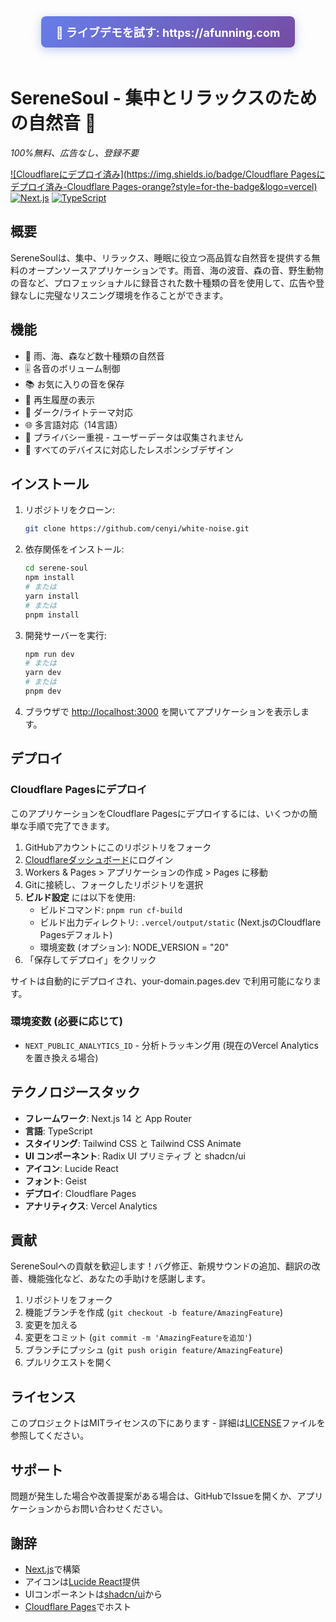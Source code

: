 <div align="center">
  <a href="https://afunning.com" style="display: inline-block; padding: 12px 24px; background: linear-gradient(135deg, #667eea 0%, #764ba2 100%); color: white; text-decoration: none; border-radius: 8px; font-size: 18px; font-weight: bold; margin-bottom: 20px; box-shadow: 0 4px 15px rgba(102, 126, 234, 0.4);">
    🚀 ライブデモを試す: https://afunning.com
  </a>
</div>

# SereneSoul - 集中とリラックスのための自然音 🌿

*100%無料、広告なし、登録不要*

[![Cloudflareにデプロイ済み](https://img.shields.io/badge/Cloudflare Pagesにデプロイ済み-Cloudflare Pages-orange?style=for-the-badge&logo=vercel)](https://afunning.com)
[![Next.js](https://img.shields.io/badge/Next.js-14-black?style=for-the-badge&logo=next.js)](https://nextjs.org/)
[![TypeScript](https://img.shields.io/badge/TypeScript-5-black?style=for-the-badge&logo=typescript)](https://www.typescriptlang.org/)

## 概要

SereneSoulは、集中、リラックス、睡眠に役立つ高品質な自然音を提供する無料のオープンソースアプリケーションです。雨音、海の波音、森の音、野生動物の音など、プロフェッショナルに録音された数十種類の音を使用して、広告や登録なしに完璧なリスニング環境を作ることができます。

## 機能
- 🎵 雨、海、森など数十種類の自然音
- 🎚️ 各音のボリューム制御
- 📚 お気に入りの音を保存
- 📜 再生履歴の表示
- 🎨 ダーク/ライトテーマ対応
- 🌐 多言語対応（14言語）
- 🔐 プライバシー重視 - ユーザーデータは収集されません
- 📱 すべてのデバイスに対応したレスポンシブデザイン

## インストール

1. リポジトリをクローン:
   ```bash
   git clone https://github.com/cenyi/white-noise.git
   ```

2. 依存関係をインストール:
   ```bash
   cd serene-soul
   npm install
   # または
   yarn install
   # または
   pnpm install
   ```

3. 開発サーバーを実行:
   ```bash
   npm run dev
   # または
   yarn dev
   # または
   pnpm dev
   ```

4. ブラウザで [http://localhost:3000](http://localhost:3000) を開いてアプリケーションを表示します。

## デプロイ

### Cloudflare Pagesにデプロイ

このアプリケーションをCloudflare Pagesにデプロイするには、いくつかの簡単な手順で完了できます。

1. GitHubアカウントにこのリポジトリをフォーク
2. [Cloudflareダッシュボード](https://dash.cloudflare.com/)にログイン
3. Workers & Pages > アプリケーションの作成 > Pages に移動
4. Gitに接続し、フォークしたリポジトリを選択
5. **ビルド設定** には以下を使用:
   - ビルドコマンド: `pnpm run cf-build`
   - ビルド出力ディレクトリ: `.vercel/output/static` (Next.jsのCloudflare Pagesデフォルト)
   - 環境変数 (オプション): NODE_VERSION = "20"
6. 「保存してデプロイ」をクリック

サイトは自動的にデプロイされ、your-domain.pages.dev で利用可能になります。

### 環境変数 (必要に応じて)
- `NEXT_PUBLIC_ANALYTICS_ID` - 分析トラッキング用 (現在のVercel Analyticsを置き換える場合)

## テクノロジースタック
- **フレームワーク**: Next.js 14 と App Router
- **言語**: TypeScript
- **スタイリング**: Tailwind CSS と Tailwind CSS Animate
- **UI コンポーネント**: Radix UI プリミティブ と shadcn/ui
- **アイコン**: Lucide React
- **フォント**: Geist
- **デプロイ**: Cloudflare Pages
- **アナリティクス**: Vercel Analytics

## 貢献

SereneSoulへの貢献を歓迎します！バグ修正、新規サウンドの追加、翻訳の改善、機能強化など、あなたの手助けを感謝します。

1. リポジトリをフォーク
2. 機能ブランチを作成 (`git checkout -b feature/AmazingFeature`)
3. 変更を加える
4. 変更をコミット (`git commit -m 'AmazingFeatureを追加'`)
5. ブランチにプッシュ (`git push origin feature/AmazingFeature`)
6. プルリクエストを開く

## ライセンス

このプロジェクトはMITライセンスの下にあります - 詳細は[LICENSE](../LICENSE)ファイルを参照してください。

## サポート

問題が発生した場合や改善提案がある場合は、GitHubでIssueを開くか、アプリケーションからお問い合わせください。

## 謝辞

- [Next.js](https://nextjs.org/)で構築
- アイコンは[Lucide React](https://lucide.dev/)提供
- UIコンポーネントは[shadcn/ui](https://ui.shadcn.com/)から
- [Cloudflare Pages](https://pages.cloudflare.com/)でホスト
